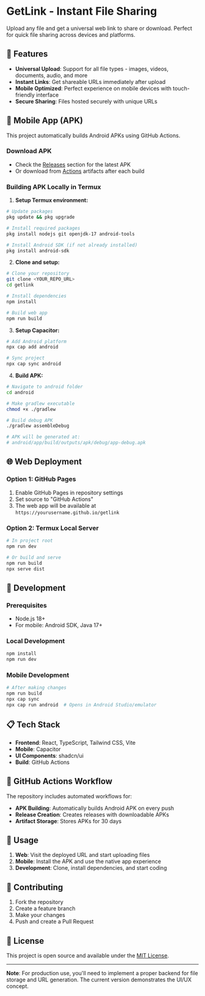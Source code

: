 # GetLink - Instant File Sharing

Upload any file and get a universal web link to share or download. Perfect for quick file sharing across devices and platforms.

## 🚀 Features

- **Universal Upload**: Support for all file types - images, videos, documents, audio, and more
- **Instant Links**: Get shareable URLs immediately after upload
- **Mobile Optimized**: Perfect experience on mobile devices with touch-friendly interface
- **Secure Sharing**: Files hosted securely with unique URLs

## 📱 Mobile App (APK)

This project automatically builds Android APKs using GitHub Actions.

### Download APK
- Check the [Releases](../../releases) section for the latest APK
- Or download from [Actions](../../actions) artifacts after each build

### Building APK Locally in Termux

1. **Setup Termux environment:**
```bash
# Update packages
pkg update && pkg upgrade

# Install required packages
pkg install nodejs git openjdk-17 android-tools

# Install Android SDK (if not already installed)
pkg install android-sdk
```

2. **Clone and setup:**
```bash
# Clone your repository
git clone <YOUR_REPO_URL>
cd getlink

# Install dependencies
npm install

# Build web app
npm run build
```

3. **Setup Capacitor:**
```bash
# Add Android platform
npx cap add android

# Sync project
npx cap sync android
```

4. **Build APK:**
```bash
# Navigate to android folder
cd android

# Make gradlew executable
chmod +x ./gradlew

# Build debug APK
./gradlew assembleDebug

# APK will be generated at:
# android/app/build/outputs/apk/debug/app-debug.apk
```

## 🌐 Web Deployment

### Option 1: GitHub Pages
1. Enable GitHub Pages in repository settings
2. Set source to "GitHub Actions"
3. The web app will be available at `https://yourusername.github.io/getlink`

### Option 2: Termux Local Server
```bash
# In project root
npm run dev

# Or build and serve
npm run build
npx serve dist
```

## 🔧 Development

### Prerequisites
- Node.js 18+
- For mobile: Android SDK, Java 17+

### Local Development
```bash
npm install
npm run dev
```

### Mobile Development
```bash
# After making changes
npm run build
npx cap sync
npx cap run android  # Opens in Android Studio/emulator
```

## 📋 Tech Stack

- **Frontend**: React, TypeScript, Tailwind CSS, Vite
- **Mobile**: Capacitor
- **UI Components**: shadcn/ui
- **Build**: GitHub Actions

## 🎯 GitHub Actions Workflow

The repository includes automated workflows for:
- **APK Building**: Automatically builds Android APK on every push
- **Release Creation**: Creates releases with downloadable APKs
- **Artifact Storage**: Stores APKs for 30 days

## 📖 Usage

1. **Web**: Visit the deployed URL and start uploading files
2. **Mobile**: Install the APK and use the native app experience
3. **Development**: Clone, install dependencies, and start coding

## 🤝 Contributing

1. Fork the repository
2. Create a feature branch
3. Make your changes
4. Push and create a Pull Request

## 📄 License

This project is open source and available under the [MIT License](LICENSE).

---

**Note**: For production use, you'll need to implement a proper backend for file storage and URL generation. The current version demonstrates the UI/UX concept.
